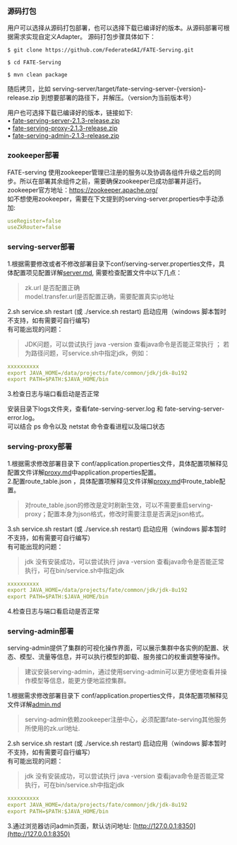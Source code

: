 ### 源码打包  
用户可以选择从源码打包部署，也可以选择下载已编译好的版本。从源码部署可根据需求实现自定义Adapter。
源码打包步骤具体如下：
<div class="termy">

```console
$ git clone https://github.com/FederatedAI/FATE-Serving.git

$ cd FATE-Serving

$ mvn clean package

```
</div>
随后拷贝，比如 serving-server/target/fate-serving-server-{version}-release.zip 到想要部署的路径下，并解压。（version为当前版本号）

用户也可选择下载已编译好的版本，链接如下:   
•	[fate-serving-server-2.1.3-release.zip](https://webank-ai-1251170195.cos.ap-guangzhou.myqcloud.com/fate-serving-server-2.1.3-release.zip)  
•	[fate-serving-proxy-2.1.3-release.zip](https://webank-ai-1251170195.cos.ap-guangzhou.myqcloud.com/fate-serving-proxy-2.1.3-release.zip)    
•	[fate-serving-admin-2.1.3-release.zip](https://webank-ai-1251170195.cos.ap-guangzhou.myqcloud.com/fate-serving-admin-2.1.3-release.zip)  


### zookeeper部署

FATE-serving 使用zookeeper管理已注册的服务以及协调各组件升级之后的同步。所以在部署其余组件之前，需要确保zookeeper已成功部署并运行。 
zookeeper官方地址：https://zookeeper.apache.org/  
如不想使用zookeeper，需要在下文提到的serving-server.properties中手动添加:   
```yaml
useRegister=false
useZkRouter=false
```

### serving-server部署

1.根据需要修改或者不修改部署目录下conf/serving-server.properties文件，具体配置项见配置详解[server.md](../config/server.md),
需要检查配置文件中以下几点：  
>zk.url 是否配置正确   
model.transfer.url是否配置正确，需要配置真实ip地址  

2.sh service.sh restart (或 ./service.sh restart) 启动应用（windows 脚本暂时不支持，如有需要可自行编写)  
有可能出现的问题：
>JDK问题，可以尝试执行 java -version 查看java命令是否能正常执行 ；
>若为路径问题，可service.sh中指定jdk，例如：
```yaml
xxxxxxxxxx
export JAVA_HOME=/data/projects/fate/common/jdk/jdk-8u192
export PATH=$PATH:$JAVA_HOME/bin
```

3.检查日志与端口看启动是否正常  

安装目录下logs文件夹，查看fate-serving-server.log 和 fate-serving-server-error.log。  
可以结合 ps 命令以及 netstat 命令查看进程以及端口状态  

### serving-proxy部署  
1.根据需求修改部署目录下 conf/application.properties文件，具体配置项解释见配置文件详解[proxy.md](../config/proxy.md)中application.properties配置。   
2.配置route_table.json ，具体配置项解释见文件详解[proxy.md](../config/proxy.md)中route_table配置。  
>对route_table.json的修改是定时刷新生效，可以不需要重启serving-proxy；配置本身为json格式，修改时需要注意是否满足json格式。
  
3.sh service.sh restart (或 ./service.sh restart) 启动应用（windows 脚本暂时不支持，如有需要可自行编写）  
有可能出现的问题：
 >jdk 没有安装成功，可以尝试执行 java -version 查看java命令是否能正常执行，可在bin/service.sh中指定jdk    
```yaml
xxxxxxxxxx
export JAVA_HOME=/data/projects/fate/common/jdk/jdk-8u192
export PATH=$PATH:$JAVA_HOME/bin
```
4.检查日志与端口看启动是否正常  

### serving-admin部署  
serving-admin提供了集群的可视化操作界面，可以展示集群中各实例的配置、状态、模型、流量等信息，并可以执行模型的卸载、服务接口的权重调整等操作。
>建议安装serving-admin，通过使用serving-admin可以更方便地查看并操作模型等信息，能更方便地监控集群。

1.根据需求修改部署目录下 conf/application.properties文件，具体配置项解释见文件详解[admin.md](../config/admin.md)  
>serving-admin依赖zookeeper注册中心，必须配置fate-serving其他服务所使用的zk.url地址. 
  
2.sh service.sh restart (或 ./service.sh restart) 启动应用（windows 脚本暂时不支持，如有需要可自行编写）  
有可能出现的问题：
 >jdk 没有安装成功，可以尝试执行 java -version 查看java命令是否能正常执行，可在bin/service.sh中指定jdk    
```yaml
xxxxxxxxxx
export JAVA_HOME=/data/projects/fate/common/jdk/jdk-8u192
export PATH=$PATH:$JAVA_HOME/bin
```
3.通过浏览器访问admin页面，默认访问地址: [http://127.0.0.1:8350](http://127.0.0.1:8350) 
